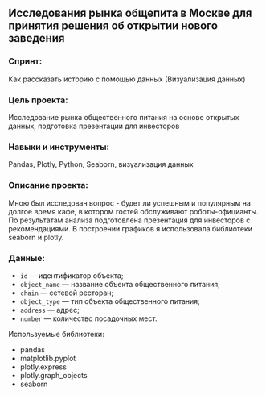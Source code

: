 ## Исследования рынка общепита в Москве для принятия решения об открытии нового заведения

### Спринт: 
Как рассказать историю с помощью данных (Визуализация данных)

### Цель проекта:
Исследование рынка общественного питания на основе открытых данных, подготовка презентации для инвесторов

### Навыки и инструменты:
Pandas, Plotly, Python, Seaborn, визуализация данных

### Описание проекта:
Мною был исследован вопрос - будет ли успешным и популярным на долгое время кафе, в
котором гостей обслуживают роботы-официанты. По результатам анализа подготовлена
презентация для инвесторов с рекомендациями. В построении графиков я использовала
библиотеки seaborn и plotly. 

### Данные:
- `id` — идентификатор объекта;
- `object_name` — название объекта общественного питания;
- `chain` — сетевой ресторан;
- `object_type` — тип объекта общественного питания;
- `address` — адрес;
- `number` — количество посадочных мест.

Используемые библиотеки:
- pandas
- matplotlib.pyplot
- plotly.express
- plotly.graph_objects
- seaborn